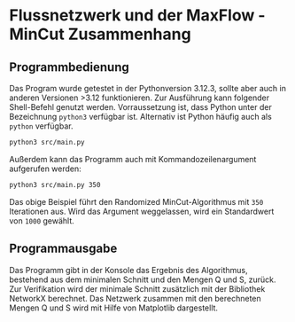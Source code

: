 # Flussnetzwerk und der MaxFlow - MinCut Zusammenhang
## Programmbedienung
Das Program wurde getestet in der Pythonversion 3.12.3, sollte aber auch in anderen Versionen >3.12 funktionieren.
Zur Ausführung kann folgender Shell-Befehl genutzt werden. Vorraussetzung ist, dass Python unter der Bezeichnung `python3` verfügbar ist. Alternativ ist Python häufig auch als `python` verfügbar.
```bash
python3 src/main.py
```
Außerdem kann das Programm auch mit Kommandozeilenargument aufgerufen werden:
```bash
python3 src/main.py 350
```
Das obige Beispiel führt den Randomized MinCut-Algorithmus mit `350` Iterationen aus. Wird das Argument weggelassen, wird ein Standardwert von `1000` gewählt.

## Programmausgabe
Das Programm gibt in der Konsole das Ergebnis des Algorithmus, bestehend aus dem minimalen Schnitt und den Mengen Q und S, zurück.
Zur Verifikation wird der minimale Schnitt zusätzlich mit der Bibliothek NetworkX berechnet.
Das Netzwerk zusammen mit den berechneten Mengen Q und S wird mit Hilfe von Matplotlib dargestellt.
